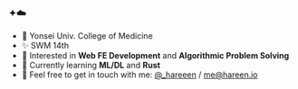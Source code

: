 ### ✦☁️

- 📝 Yonsei Univ. College of Medicine
- ✨ SWM 14th
- 🔭 Interested in **Web FE Development** and **Algorithmic Problem Solving**
- 🌱 Currently learning **ML/DL** and **Rust**
- 💖 Feel free to get in touch with me: [@_hareeen](https://twitter.com/_hareeen) / [me@hareen.io](mailto:me@hareen.io)
